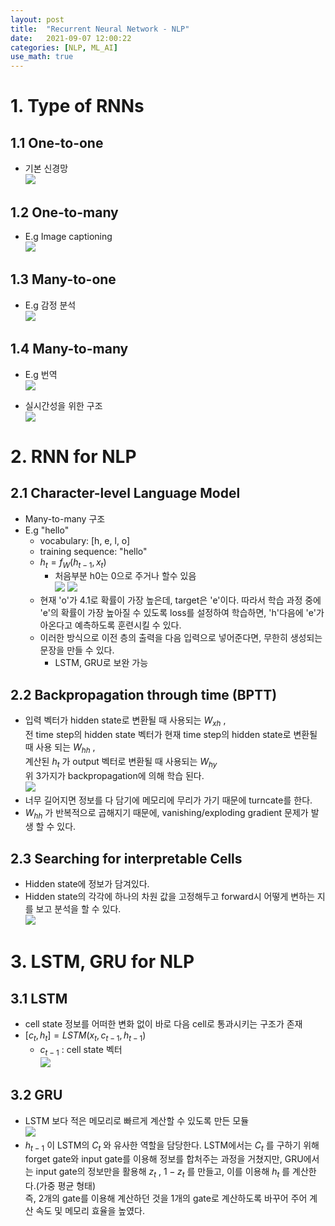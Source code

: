 ```yaml
---
layout: post
title:  "Recurrent Neural Network - NLP"
date:   2021-09-07 12:00:22
categories: [NLP, ML_AI]
use_math: true
---
```


# 1. Type of RNNs
## 1.1 One-to-one
* 기본 신경망  
![](/assets/image/ustagelv2/w5_d2_2.png)

## 1.2 One-to-many
* E.g Image captioning  
![](/assets/image/ustagelv2/w5_d2_3.png)

## 1.3 Many-to-one
* E.g 감정 분석  
![](/assets/image/ustagelv2/w5_d2_4.png)

## 1.4 Many-to-many
* E.g 번역  
![](/assets/image/ustagelv2/w5_d2_5.png)

* 실시간성을 위한 구조  
![](/assets/image/ustagelv2/w5_d2_6.png)

# 2. RNN for NLP
## 2.1 Character-level Language Model
* Many-to-many 구조
* E.g "hello"
	* vocabulary: [h, e, l, o]
	* training sequence: "hello"  
	* $h_t = f_W(h_{t-1}, x_t)$
		* 처음부분 h0는 0으로 주거나 할수 있음  
	![](/assets/image/ustagelv2/w5_d2_7.png)
	![](/assets/image/ustagelv2/w5_d2_8.png)
	* 현재 'o'가 4.1로 확률이 가장 높은데, target은 'e'이다. 따라서 학습 과정 중에 'e'의 확률이 가장 높아질 수 있도록 loss를 설정하여 학습하면, 'h'다음에 'e'가 아온다고 예측하도록 훈련시킬 수 있다.
	* 이러한 방식으로 이전 층의 출력을 다음 입력으로 넣어준다면, 무한히 생성되는 문장을 만들 수 있다.
		* LSTM, GRU로 보완 가능

## 2.2 Backpropagation through time (BPTT)
* 입력 벡터가 hidden state로 변환될 때 사용되는 $W_{xh}$ ,   
전 time step의 hidden state 벡터가 현재 time step의 hidden state로 변환될 때 사용 되는 $W_{hh}$ ,  
계산된 $h_t$ 가 output 벡터로 변환될 때 사용되는 $W_{hy}$  
위 3가지가 backpropagation에 의해 학습 된다.  
![](/assets/image/ustagelv2/w5_d2_9.png)
* 너무 길어지면 정보를 다 담기에 메모리에 무리가 가기 때문에 turncate를 한다.
* $W_{hh}$ 가 반복적으로 곱해지기 때문에, vanishing/exploding gradient 문제가 발생 할 수 있다.

## 2.3 Searching for interpretable Cells
* Hidden state에 정보가 담겨있다.
* Hidden state의 각각에 하나의 차원 값을 고정해두고 forward시 어떻게 변하는 지를 보고 분석을 할 수 있다.  
![](/assets/image/ustagelv2/w5_d2_10.png)

# 3. LSTM, GRU for NLP
## 3.1 LSTM
* cell state 정보를 어떠한 변화 없이 바로 다음 cell로 통과시키는 구조가 존재
* $[c_t, h_t] = LSTM(x_t, c_{t-1}, h_{t-1})$
	* $c_{t-1}$ : cell state 벡터  
	![](/assets/image/ustagelv2/w5_d2_11.png)

## 3.2 GRU
* LSTM 보다 적은 메모리로 빠르게 계산할 수 있도록 만든 모듈  
![](/assets/image/ustagelv2/w5_d2_12.png)
* $h_{t-1}$ 이 LSTM의 $C_t$ 와 유사한 역할을 담당한다. LSTM에서는 $C_t$ 를 구하기 위해 forget gate와 input gate를 이용해 정보를 합처주는 과정을 거쳤지만, GRU에서는 input gate의 정보만을 활용해 $z_t$ , $1-z_t$ 를 만들고, 이를 이용해 $h_{t}$ 를 계산한다.(가중 평균 형태)  
즉, 2개의 gate를 이용해 계산하던 것을 1개의 gate로 계산하도록 바꾸어 주어 계산 속도 및 메모리 효율을 높였다.
	



